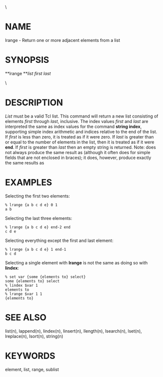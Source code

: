 \

# NAME

lrange - Return one or more adjacent elements from a list

# SYNOPSIS

**lrange ***list first last*

\

# DESCRIPTION

*List* must be a valid Tcl list. This command will return a new list
consisting of elements *first* through *last*, inclusive. The index
values *first* and *last* are interpreted the same as index values for
the command **string index**, supporting simple index arithmetic and
indices relative to the end of the list. If *first* is less than zero,
it is treated as if it were zero. If *last* is greater than or equal to
the number of elements in the list, then it is treated as if it were
**end**. If *first* is greater than *last* then an empty string is
returned. Note: does not always produce the same result as (although it
often does for simple fields that are not enclosed in braces); it does,
however, produce exactly the same results as

# EXAMPLES

Selecting the first two elements:

    % lrange {a b c d e} 0 1
    a b

Selecting the last three elements:

    % lrange {a b c d e} end-2 end
    c d e

Selecting everything except the first and last element:

    % lrange {a b c d e} 1 end-1
    b c d

Selecting a single element with **lrange** is not the same as doing so
with **lindex**:

    % set var {some {elements to} select}
    some {elements to} select
    % lindex $var 1
    elements to
    % lrange $var 1 1
    {elements to}

# SEE ALSO

list(n), lappend(n), lindex(n), linsert(n), llength(n), lsearch(n),
lset(n), lreplace(n), lsort(n), string(n)

# KEYWORDS

element, list, range, sublist
